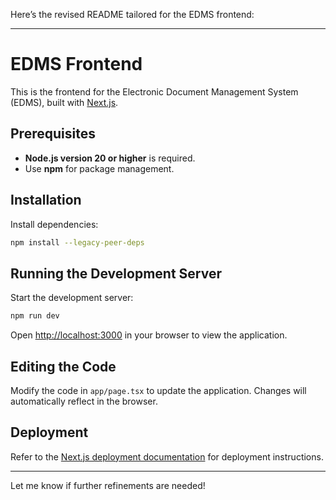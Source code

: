 Here’s the revised README tailored for the EDMS frontend:

---

# EDMS Frontend

This is the frontend for the Electronic Document Management System (EDMS), built with [Next.js](https://nextjs.org).

## Prerequisites

- **Node.js version 20 or higher** is required.
- Use **npm** for package management.

## Installation

Install dependencies:

```bash
npm install --legacy-peer-deps
```

## Running the Development Server

Start the development server:

```bash
npm run dev
```

Open [http://localhost:3000](http://localhost:3000) in your browser to view the application.

## Editing the Code

Modify the code in `app/page.tsx` to update the application. Changes will automatically reflect in the browser.

## Deployment

Refer to the [Next.js deployment documentation](https://nextjs.org/docs/app/building-your-application/deploying) for deployment instructions.

---

Let me know if further refinements are needed!
